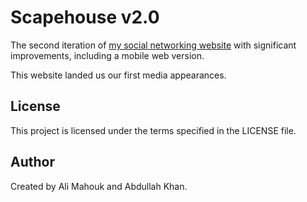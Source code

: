 # Scapehouse v2.0

The second iteration of [my social networking website](https://github.com/alimahouk/scapehouse) with significant improvements, including a mobile web version.

This website landed us our first media appearances.

## License

This project is licensed under the terms specified in the LICENSE file.

## Author

Created by Ali Mahouk and Abdullah Khan.

